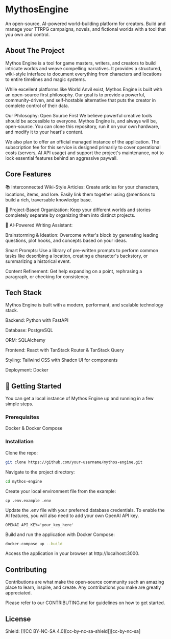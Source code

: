 # MythosEngine
An open-source, AI-powered world-building platform for creators. Build and manage your TTRPG campaigns, novels, and fictional worlds with a tool that you own and control.

## About The Project
Mythos Engine is a tool for game masters, writers, and creators to build intricate worlds and weave compelling narratives. It provides a structured, wiki-style interface to document everything from characters and locations to entire timelines and magic systems.

While excellent platforms like World Anvil exist, Mythos Engine is built with an open-source first philosophy. Our goal is to provide a powerful, community-driven, and self-hostable alternative that puts the creator in complete control of their data.

Our Philosophy: Open Source First
We believe powerful creative tools should be accessible to everyone. Mythos Engine is, and always will be, open-source. You can clone this repository, run it on your own hardware, and modify it to your heart's content.

We also plan to offer an official managed instance of the application. The subscription fee for this service is designed primarily to cover operational costs (servers, AI API usage) and support the project's maintenance, not to lock essential features behind an aggressive paywall.

## Core Features
📚 Interconnected Wiki-Style Articles: Create articles for your characters, locations, items, and lore. Easily link them together using @mentions to build a rich, traversable knowledge base.

📂 Project-Based Organization: Keep your different worlds and stories completely separate by organizing them into distinct projects.

🤖 AI-Powered Writing Assistant:

Brainstorming & Ideation: Overcome writer's block by generating leading questions, plot hooks, and concepts based on your ideas.

Smart Prompts: Use a library of pre-written prompts to perform common tasks like describing a location, creating a character's backstory, or summarizing a historical event.

Content Refinement: Get help expanding on a point, rephrasing a paragraph, or checking for consistency.

## Tech Stack
Mythos Engine is built with a modern, performant, and scalable technology stack.

Backend: Python with FastAPI

Database: PostgreSQL

ORM: SQLAlchemy

Frontend: React with TanStack Router & TanStack Query

Styling: Tailwind CSS with Shadcn UI for components

Deployment: Docker

## 🚀 Getting Started
You can get a local instance of Mythos Engine up and running in a few simple steps.

### Prerequisites
Docker & Docker Compose

### Installation
Clone the repo:
```sh
git clone https://github.com/your-username/mythos-engine.git
```
Navigate to the project directory:
```sh
cd mythos-engine
```
Create your local environment file from the example:
```
cp .env.example .env
```
Update the .env file with your preferred database credentials. To enable the AI features, you will also need to add your own OpenAI API key.

```
OPENAI_API_KEY='your_key_here'
```
Build and run the application with Docker Compose:
```sh
docker-compose up --build
```
Access the application in your browser at http://localhost:3000.

## Contributing
Contributions are what make the open-source community such an amazing place to learn, inspire, and create. Any contributions you make are greatly appreciated.

Please refer to our CONTRIBUTING.md for guidelines on how to get started.

## License

Shield: [![CC BY-NC-SA 4.0][cc-by-nc-sa-shield]][cc-by-nc-sa]
